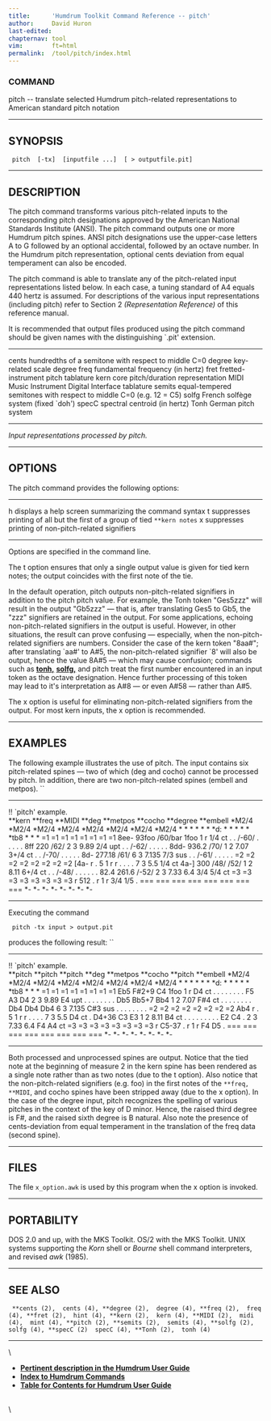 ```yaml
---
title:		'Humdrum Toolkit Command Reference -- pitch'
author:		David Huron
last-edited:	
chapternav:	tool
vim:		ft=html
permalink:	/tool/pitch/index.html
---
```


### COMMAND

<span class="tool">pitch</span> -- translate selected Humdrum pitch-related representations
to American standard pitch notation

------------------------------------------------------------------------

## SYNOPSIS ##

` pitch  [-tx]  [inputfile ...]  [ > outputfile.pit]`

------------------------------------------------------------------------

## DESCRIPTION ##

The <span class="tool">pitch</span> command transforms various pitch-related inputs to the
corresponding pitch designations approved by the American National
Standards Institute (ANSI). The <span class="tool">pitch</span> command outputs one or more
Humdrum <span class="rep">pitch</span> spines. ANSI pitch designations use the upper-case
letters A to G followed by an optional accidental, followed by an octave
number. In the Humdrum <span class="rep">pitch</span> representation, optional cents
deviation from equal temperament can also be encoded.

The <span class="tool">pitch</span> command is able to translate any of the pitch-related
input representations listed below. In each case, a tuning standard of
A4 equals 440 hertz is assumed. For descriptions of the various input
representations (including <span class="rep">pitch</span>) refer to Section 2
*(Representation Reference)* of this reference manual.

It is recommended that output files produced using the <span class="tool">pitch</span> command
should be given names with the distinguishing \`.pit\' extension.

------------ --------------------------------------------------------------------
<span class="rep">cents</span>    hundredths of a semitone with respect to middle C=0
<span class="rep">degree</span>   key-related scale degree
<span class="rep">freq</span>     fundamental frequency (in hertz)
<span class="rep">fret</span>     fretted-instrument pitch tablature
<span class="rep">kern</span>     core pitch/duration representation
<span class="rep">MIDI</span>     Music Instrument Digital Interface tablature
<span class="rep">semits</span>   equal-tempered semitones with respect to middle C=0 (e.g. 12 = C5)
<span class="rep">solfg</span>    French solfège system (fixed \`doh\')
<span class="rep">specC</span>    spectral centroid (in hertz)
<span class="rep">Tonh</span>     German pitch system
------------ --------------------------------------------------------------------

*Input representations processed by <span class="tool">pitch</span>.*

------------------------------------------------------------------------

## OPTIONS ##

The <span class="tool">pitch</span> command provides the following options:

-------- ----------------------------------------------------------------------------
<span class="option">h</span>   displays a help screen summarizing the command syntax
<span class="option">t</span>   suppresses printing of all but the first of a group of tied `**kern notes`
<span class="option">x</span>   suppresses printing of non-pitch-related signifiers
-------- ----------------------------------------------------------------------------

Options are specified in the command line.

The <span class="option">t</span> option ensures that only a single output value is given for
tied <span class="rep">kern</span> notes; the output coincides with the first note of the
tie.

In the default operation, <span class="tool">pitch</span> outputs non-pitch-related signifiers
in addition to the <span class="rep">pitch</span> pitch value. For example, the <span class="rep">Tonh</span>
token \"Ges5zzz\" will result in the output \"Gb5zzz\" &mdash; that is,
after translating Ges5 to Gb5, the \"zzz\" signifiers are retained in
the output. For some applications, echoing non-pitch-related signifiers
in the output is useful. However, in other situations, the result can
prove confusing &mdash; especially, when the non-pitch-related signifiers
are numbers. Consider the case of the <span class="rep">kern</span> token \"8aa\#\"; after
translating \`aa\#\' to A\#5, the non-pitch-related signifier \`8\' will
also be output, hence the value 8A\#5 &mdash; which may cause confusion;
commands such as [**tonh,**](tonh.html) [**solfg,**](solfg.html) and
<span class="tool">pitch</span> treat the first number encountered in an input
token as the octave designation. Hence further processing of this token
may lead to it's interpretation as A\#8 &mdash; or even A\#58 &mdash; rather
than A\#5.

The <span class="option">x</span> option is useful for eliminating non-pitch-related signifiers
from the output. For most <span class="rep">kern</span> inputs, the <span class="option">x</span> option is
recommended.

------------------------------------------------------------------------

## EXAMPLES ##

The following example illustrates the use of <span class="tool">pitch</span>. The input
contains six pitch-related spines &mdash; two of which (<span class="rep">deg</span> and
<span class="rep">cocho</span>) cannot be processed by <span class="tool">pitch</span>. In addition, there are two
non-pitch-related spines (<span class="rep">embell</span> and <span class="rep">metpos</span>). ``

----------------------- ------------ ----------- --------- ------------ ----------- ------------ ------------
!! \`pitch\' example.                                                                            
\*\*kern                \*\*freq     \*\*MIDI    \*\*deg   \*\*metpos   \*\*cocho   \*\*degree   \*\*embell
\*M2/4                  \*M2/4       \*M2/4      \*M2/4    \*M2/4       \*M2/4      \*M2/4       \*M2/4
\*                      \*           \*          \*        \*           \*          \*d:         \*
\*                      \*           \*          \*        \*tb8        \*          \*           \*
=1                      =1           =1          =1        =1           =1          =1           =1
8ee-                    93foo        /60/bar     1foo      1            r           1/4          ct
.                       .            /-60/       .         .            .           .            .
8ff                     220          /62/        2         3            9.89        2/4          upt
.                       .            /-62/       .         .            .           .            .
8dd-                    936.2        /70/        1         2            7.07        3+/4         ct
.                       .            /-70/       .         .            .           .            .
8d-                     277.18       /61/        6         3            7.135       7/3          sus
.                       .            /-61/       .         .            .           .            .
=2                      =2           =2          =2        =2           =2          =2           =2
\[4a-                   r            .           5         1            r           r            .
.                       .            .           7         3            5.5         1/4          ct
4a-\]                   300          /48/ /52/   1         2            8.11        6+/4         ct
.                       .            /-48/       .         .            .           .            .
.                       82.4 261.6   /-52/       2         3            7.33 6.4    3/4 5/4      ct
=3                      =3           =3          =3        =3           =3          =3           =3
r                       512          .           r         1            r           3/4 1/5      .
===                     ===          ===         ===       ===          ===         ===          ===
\*-                     \*-          \*-         \*-       \*-          \*-         \*-          \*-
----------------------- ------------ ----------- --------- ------------ ----------- ------------ ------------

Executing the command

` pitch -tx input > output.pit`

produces the following result: ``

----------------------- ----------- ----------- --------- ------------ ----------- ----------- ------------
!! \`pitch\' example.                                                                          
\*\*pitch               \*\*pitch   \*\*pitch   \*\*deg   \*\*metpos   \*\*cocho   \*\*pitch   \*\*embell
\*M2/4                  \*M2/4      \*M2/4      \*M2/4    \*M2/4       \*M2/4      \*M2/4      \*M2/4
\*                      \*          \*          \*        \*           \*          \*d:        \*
\*                      \*          \*          \*        \*tb8        \*          \*          \*
=1                      =1          =1          =1        =1           =1          =1          =1
Eb5                     F\#2+9      C4          1foo      1            r           D4          ct
.                       .           .           .         .            .           .           .
F5                      A3          D4          2         3            9.89        E4          upt
.                       .           .           .         .            .           .           .
Db5                     Bb5+7       Bb4         1         2            7.07        F\#4        ct
.                       .           .           .         .            .           .           .
Db4                     Db4         Db4         6         3            7.135       C\#3        sus
.                       .           .           .         .            .           .           .
=2                      =2          =2          =2        =2           =2          =2          =2
Ab4                     r           .           5         1            r           r           .
.                       .           .           7         3            5.5         D4          ct
.                       D4+36       C3 E3       1         2            8.11        B4          ct
.                       .           .           .         .            .           .           .
.                       E2 C4       .           2         3            7.33 6.4    F4 A4       ct
=3                      =3          =3          =3        =3           =3          =3          =3
r                       C5-37       .           r         1            r           F4 D5       .
===                     ===         ===         ===       ===          ===         ===         ===
\*-                     \*-         \*-         \*-       \*-          \*-         \*-         \*-
----------------------- ----------- ----------- --------- ------------ ----------- ----------- ------------

Both processed and unprocessed spines are output. Notice that the tied
note at the beginning of measure 2 in the <span class="rep">kern</span> spine has been
rendered as a single note rather than as two notes (due to the <span class="option">t</span>
option). Also notice that the non-pitch-related signifiers (e.g. foo) in
the first notes of the `**freq, **MIDI`, and <span class="rep">cocho</span> spines have been
stripped away (due to the <span class="option">x</span> option). In the case of the <span class="rep">degree</span>
input, <span class="tool">pitch</span> recognizes the spelling of various pitches in the
context of the key of D minor. Hence, the raised third degree is F\#,
and the raised sixth degree is B natural. Also note the presence of
cents-deviation from equal temperament in the translation of the
<span class="rep">freq</span> data (second spine).

------------------------------------------------------------------------

## FILES ##

The file `x_option.awk` is used by this program when the <span class="option">x</span> option
is invoked.

------------------------------------------------------------------------

## PORTABILITY ##

DOS 2.0 and up, with the MKS Toolkit. OS/2 with the MKS Toolkit. UNIX
systems supporting the *Korn* shell or *Bourne* shell command
interpreters, and revised *awk* (1985).

------------------------------------------------------------------------

## SEE ALSO ##

` **cents (2),  cents (4), **degree (2),  degree (4), **freq (2),  freq (4), **fret (2),  hint (4), **kern (2),  kern (4), **MIDI (2),  midi (4),  mint (4), **pitch (2), **semits (2),  semits (4), **solfg (2),  solfg (4), **specC (2)  specC (4), **Tonh (2),  tonh (4)`

------------------------------------------------------------------------

\

-   [**Pertinent description in the Humdrum User
    Guide**](../guide04.html#Pitch_Representation)
-   [**Index to Humdrum Commands**](../commands.toc.html)
-   [**Table for Contents for Humdrum User Guide**](../guide.toc.html)

\
\
